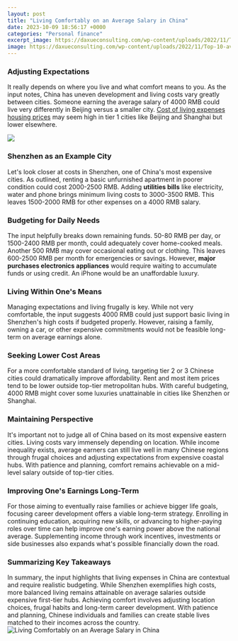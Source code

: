 ```yaml
---
layout: post
title: "Living Comfortably on an Average Salary in China"
date: 2023-10-09 18:56:17 +0000
categories: "Personal finance"
excerpt_image: https://daxueconsulting.com/wp-content/uploads/2022/11/Top-10-average-salaries-in-China-by-province-1.png
image: https://daxueconsulting.com/wp-content/uploads/2022/11/Top-10-average-salaries-in-China-by-province-1.png
---
```


### Adjusting Expectations
It really depends on where you live and what comfort means to you. As the input notes, China has uneven development and living costs vary greatly between cities. Someone earning the average salary of 4000 RMB could live very differently in Beijing versus a smaller city. [Cost of living expenses housing prices](https://vsmarts.github.io/categories/) may seem high in tier 1 cities like Beijing and Shanghai but lower elsewhere. 

![](http://www.salaryexplorer.com/charts/china/median-and-salary-distribution-monthly-china.jpg)
### Shenzhen as an Example City  
Let's look closer at costs in Shenzhen, one of China's most expensive cities. As outlined, renting a basic unfurnished apartment in poorer condition could cost 2000-2500 RMB. Adding **utilities bills** like electricity, water and phone brings minimum living costs to 3000-3500 RMB. This leaves 1500-2000 RMB for other expenses on a 4000 RMB salary.
### Budgeting for Daily Needs
The input helpfully breaks down remaining funds. 50-80 RMB per day, or 1500-2400 RMB per month, could adequately cover home-cooked meals. Another 500 RMB may cover occasional eating out or clothing. This leaves 600-2500 RMB per month for emergencies or savings. However, **major purchases electronics appliances** would require waiting to accumulate funds or using credit. An iPhone would be an unaffordable luxury. 
### Living Within One's Means 
Managing expectations and living frugally is key. While not very comfortable, the input suggests 4000 RMB could just support basic living in Shenzhen's high costs if budgeted properly. However, raising a family, owning a car, or other expensive commitments would not be feasible long-term on average earnings alone. 
### Seeking Lower Cost Areas
For a more comfortable standard of living, targeting tier 2 or 3 Chinese cities could dramatically improve affordability. Rent and most item prices tend to be lower outside top-tier metropolitan hubs. With careful budgeting, 4000 RMB might cover some luxuries unattainable in cities like Shenzhen or Shanghai. 
### Maintaining Perspective 
It's important not to judge all of China based on its most expensive eastern cities. Living costs vary immensely depending on location. While income inequality exists, average earners can still live well in many Chinese regions through frugal choices and adjusting expectations from expensive coastal hubs. With patience and planning, comfort remains achievable on a mid-level salary outside of top-tier cities.
### Improving One's Earnings Long-Term
For those aiming to eventually raise families or achieve bigger life goals, focusing career development offers a viable long-term strategy. Enrolling in continuing education, acquiring new skills, or advancing to higher-paying roles over time can help improve one's earning power above the national average. Supplementing income through work incentives, investments or side businesses also expands what's possible financially down the road.
### Summarizing Key Takeaways  
In summary, the input highlights that living expenses in China are contextual and require realistic budgeting. While Shenzhen exemplifies high costs, more balanced living remains attainable on average salaries outside expensive first-tier hubs. Achieving comfort involves adjusting location choices, frugal habits and long-term career development. With patience and planning, Chinese individuals and families can create stable lives matched to their incomes across the country.
![Living Comfortably on an Average Salary in China](https://daxueconsulting.com/wp-content/uploads/2022/11/Top-10-average-salaries-in-China-by-province-1.png)